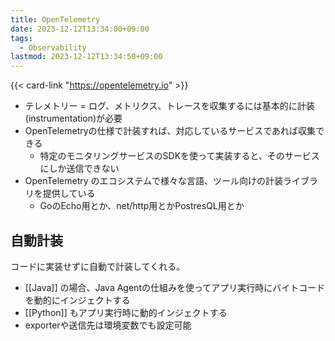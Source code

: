 ```yaml
---
title: OpenTelemetry
date: 2023-12-12T13:34:00+09:00
tags:
  - Observability
lastmod: 2023-12-12T13:34:50+09:00
---
```


{{< card-link "https://opentelemetry.io" >}}

- テレメトリー = ログ、メトリクス、トレースを収集するには基本的に計装(instrumentation)が必要
- OpenTelemetryの仕様で計装すれば、対応しているサービスであれば収集できる
    - 特定のモニタリングサービスのSDKを使って実装すると、そのサービスにしか送信できない
- OpenTelemetry のエコシステムで様々な言語、ツール向けの計装ライブラリを提供している
    - GoのEcho用とか、net/http用とかPostresQL用とか

## 自動計装

コードに実装せずに自動で計装してくれる。

- [[Java]] の場合、Java Agentの仕組みを使ってアプリ実行時にバイトコードを動的にインジェクトする
- [[Python]] もアプリ実行時に動的インジェクトする
- exporterや送信先は環境変数でも設定可能


